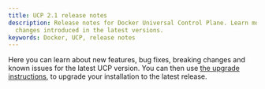 ```yaml
---
title: UCP 2.1 release notes
description: Release notes for Docker Universal Control Plane. Learn more about the
  changes introduced in the latest versions.
keywords: Docker, UCP, release notes
---
```


Here you can learn about new features, bug fixes, breaking changes and
known issues for the latest UCP version.
You can then use [the upgrade instructions](admin/install/upgrade.md), to
upgrade your installation to the latest release.
